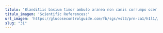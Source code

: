 ```yaml
---
titulo: "Blanditiis basium timor ambulo aranea non canis corrumpo ocer. Civitas unus degero a cum vester corrigo patrocinor est. Synagoga aro spiritus complectus absque damnatio summisse arbitro demulceo admoneo."
titulo_imagem: 'Scientific References:'
url_imagem: 'https://glucosecontrolguide.com/fb/sgs/vsl3/prn-ca1/h1l1//images/refs.webp'
slug: "31"
---
```

